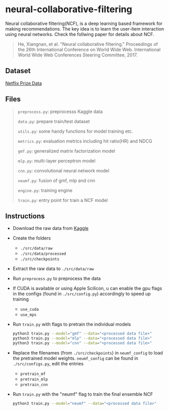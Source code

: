 # neural-collaborative-filtering

Neural collaborative filtering(NCF), is a deep learning based framework for making recommendations. The key idea is to learn the user-item interaction using neural networks. Check the follwing paper for details about NCF.

> He, Xiangnan, et al. "Neural collaborative filtering." Proceedings of the 26th International Conference on World Wide Web. International World Wide Web Conferences Steering Committee, 2017.

## Dataset

[Netflix Prize Data](https://www.kaggle.com/datasets/netflix-inc/netflix-prize-data)

## Files

> `preprocess.py`: preprocesss Kaggle data
>
> `data.py`: prepare train/test dataset
>
> `utils.py`: some handy functions for model training etc.
>
> `metrics.py`: evaluation metrics including hit ratio(HR) and NDCG
>
> `gmf.py`: generalized matrix factorization model
>
> `mlp.py`: multi-layer perceptron model
>
> `cnn.py`: convolutional neural network model
>
> `neumf.py`: fusion of gmf, mlp and cnn
>
> `engine.py`: training engine
>
> `train.py`: entry point for train a NCF model

## Instructions

- Download the raw data from [Kaggle](https://www.kaggle.com/datasets/netflix-inc/netflix-prize-data)

- Create the folders

  - `./src/data/raw`
  - `./src/data/processed`
  - `./src/checkpoints`

- Extract the raw data to `./src/data/raw`

- Run `preprocess.py` to preprocess the data

- If CUDA is available or using Apple Scilicon, u can enable the gpu flags in the configs (found in `./src/config.py`) accordingly to speed up training

  - `use_cuda`
  - `use_mps`

- Run `train.py` with flags to pretrain the individual models

  ```bash
  python3 train.py --model="gmf" --data="<processed data file>"
  python3 train.py --model="mlp" --data="<processed data file>"
  python3 train.py --model="cnn" --data="<processed data file>"
  ```

- Replace the filenames (from `./src/checkpoints`) in `neumf_config` to load the pretrained model weights.
  `neumf_config` can be found in `./src/configs.py`, edit the entries

  - `pretrain_mf`
  - `pretrain_mlp`
  - `pretrain_cnn`

- Run `train.py` with the "neumf" flag to train the final ensemble NCF

  ```bash
  python3 train.py --model="neumf" --data="<processed data file>"
  ```
